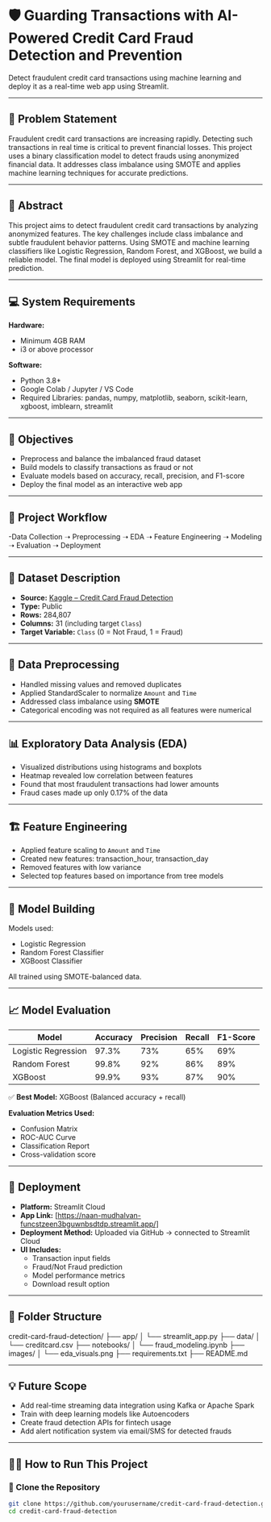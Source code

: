 # 🛡️ Guarding Transactions with AI-Powered Credit Card Fraud Detection and Prevention

Detect fraudulent credit card transactions using machine learning and deploy it as a real-time web app using Streamlit.

---

## 📌 Problem Statement

Fraudulent credit card transactions are increasing rapidly. Detecting such transactions in real time is critical to prevent financial losses. This project uses a binary classification model to detect frauds using anonymized financial data. It addresses class imbalance using SMOTE and applies machine learning techniques for accurate predictions.

---

## 🧠 Abstract

This project aims to detect fraudulent credit card transactions by analyzing anonymized features. The key challenges include class imbalance and subtle fraudulent behavior patterns. Using SMOTE and machine learning classifiers like Logistic Regression, Random Forest, and XGBoost, we build a reliable model. The final model is deployed using Streamlit for real-time prediction.

---

## 💻 System Requirements

**Hardware:**
- Minimum 4GB RAM
- i3 or above processor

**Software:**
- Python 3.8+
- Google Colab / Jupyter / VS Code
- Required Libraries: pandas, numpy, matplotlib, seaborn, scikit-learn, xgboost, imblearn, streamlit

---

## 🎯 Objectives

- Preprocess and balance the imbalanced fraud dataset
- Build models to classify transactions as fraud or not
- Evaluate models based on accuracy, recall, precision, and F1-score
- Deploy the final model as an interactive web app

---

## 🔄 Project Workflow

-Data Collection ➝ Preprocessing ➝ EDA ➝ Feature Engineering ➝ Modeling ➝ Evaluation ➝ Deployment



---

## 📁 Dataset Description

- **Source:** [Kaggle – Credit Card Fraud Detection](https://www.kaggle.com/mlg-ulb/creditcardfraud)
- **Type:** Public
- **Rows:** 284,807
- **Columns:** 31 (including target `Class`)
- **Target Variable:** `Class` (0 = Not Fraud, 1 = Fraud)

---

## 🧹 Data Preprocessing

- Handled missing values and removed duplicates
- Applied StandardScaler to normalize `Amount` and `Time`
- Addressed class imbalance using **SMOTE**
- Categorical encoding was not required as all features were numerical

---

## 📊 Exploratory Data Analysis (EDA)

- Visualized distributions using histograms and boxplots
- Heatmap revealed low correlation between features
- Found that most fraudulent transactions had lower amounts
- Fraud cases made up only 0.17% of the data

---

## 🏗️ Feature Engineering

- Applied feature scaling to `Amount` and `Time`
- Created new features: transaction_hour, transaction_day
- Removed features with low variance
- Selected top features based on importance from tree models

---

## 🤖 Model Building

Models used:
- Logistic Regression
- Random Forest Classifier
- XGBoost Classifier

All trained using SMOTE-balanced data.

---

## 📈 Model Evaluation

| Model               | Accuracy | Precision | Recall | F1-Score |
|--------------------|----------|-----------|--------|----------|
| Logistic Regression| 97.3%    | 73%       | 65%    | 69%      |
| Random Forest      | 99.8%    | 92%       | 86%    | 89%      |
| XGBoost            | 99.9%    | 93%       | 87%    | 90%      |

✅ **Best Model:** XGBoost (Balanced accuracy + recall)

**Evaluation Metrics Used:**
- Confusion Matrix
- ROC-AUC Curve
- Classification Report
- Cross-validation score

---

## 🚀 Deployment

- **Platform:** Streamlit Cloud
- **App Link:** [https://naan-mudhalvan-funcstzeen3bguwnbsdtdp.streamlit.app/]
- **Deployment Method:** Uploaded via GitHub → connected to Streamlit Cloud
- **UI Includes:**
  - Transaction input fields
  - Fraud/Not Fraud prediction
  - Model performance metrics
  - Download result option

---

## 📂 Folder Structure
credit-card-fraud-detection/
├── app/
│ └── streamlit_app.py
├── data/
│ └── creditcard.csv
├── notebooks/
│ └── fraud_modeling.ipynb
├── images/
│ └── eda_visuals.png
├── requirements.txt
├── README.md

---

## 💡 Future Scope

- Add real-time streaming data integration using Kafka or Apache Spark
- Train with deep learning models like Autoencoders
- Create fraud detection APIs for fintech usage
- Add alert notification system via email/SMS for detected frauds

---

## 👨‍💻 How to Run This Project

### 🧬 Clone the Repository

```bash
git clone https://github.com/yourusername/credit-card-fraud-detection.git
cd credit-card-fraud-detection

